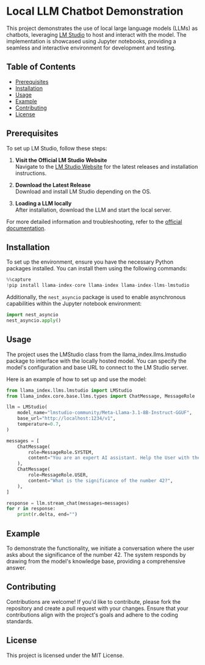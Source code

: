 # Local LLM Chatbot Demonstration

This project demonstrates the use of local large language models (LLMs) as chatbots, leveraging [LM Studio](https://github.com/LMStudio/LM-Studio) to host and interact with the model. The implementation is showcased using Jupyter notebooks, providing a seamless and interactive environment for development and testing.

## Table of Contents

- [Prerequisites](#prerequisites)
- [Installation](#installation)
- [Usage](#usage)
- [Example](#example)
- [Contributing](#contributing)
- [License](#license)

## Prerequisites

To set up LM Studio, follow these steps:

1. **Visit the Official LM Studio Website**  
   Navigate to the [LM Studio Website](https://lmstudio.ai/) for the latest releases and installation instructions.

2. **Download the Latest Release**  
   Download and install LM Studio depending on the OS.

3. **Loading a LLM locally**  
   After installation, download the LLM and start the local server.

For more detailed information and troubleshooting, refer to the [official documentation](https://github.com/LMStudio/LM-Studio/wiki).

## Installation

To set up the environment, ensure you have the necessary Python packages installed. You can install them using the following commands:

```python
%%capture
!pip install llama-index-core llama-index llama-index-llms-lmstudio
```

Additionally, the `nest_asyncio` package is used to enable asynchronous capabilities within the Jupyter notebook environment:

```python
import nest_asyncio
nest_asyncio.apply()
```

## Usage

The project uses the LMStudio class from the llama_index.llms.lmstudio package to interface with the locally hosted model. You can specify the model's configuration and base URL to connect to the LM Studio server.

Here is an example of how to set up and use the model:

```python
from llama_index.llms.lmstudio import LMStudio
from llama_index.core.base.llms.types import ChatMessage, MessageRole

llm = LMStudio(
    model_name="lmstudio-community/Meta-Llama-3.1-8B-Instruct-GGUF",
    base_url="http://localhost:1234/v1",
    temperature=0.7,
)

messages = [
    ChatMessage(
        role=MessageRole.SYSTEM,
        content="You are an expert AI assistant. Help the User with their queries.",
    ),
    ChatMessage(
        role=MessageRole.USER,
        content="What is the significance of the number 42?",
    ),
]

response = llm.stream_chat(messages=messages)
for r in response:
    print(r.delta, end="")
```

## Example

To demonstrate the functionality, we initiate a conversation where the user asks about the significance of the number 42. The system responds by drawing from the model's knowledge base, providing a comprehensive answer.

## Contributing

Contributions are welcome! If you'd like to contribute, please fork the repository and create a pull request with your changes. Ensure that your contributions align with the project's goals and adhere to the coding standards.

## License

This project is licensed under the MIT License.
